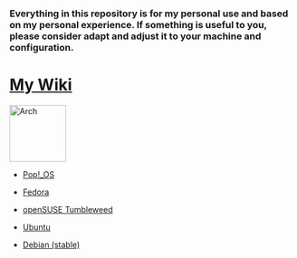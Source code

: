 ###  Everything in this repository is for my personal use and based on my personal experience. If something is useful to you, please consider adapt and adjust it to your machine and configuration.

# [My Wiki](https://github.com/G4NST3/GNU-Linux/wiki)

<a href="https://github.com/G4NST3/GNU-Linux/wiki/Arch">
  <img src="https://archlinux.org/static/logos/archlinux-logo-light-90dpi.d36c53534a2b.png" alt="Arch" height=100">
</a>


- [Pop!_OS](https://github.com/G4NST3/GNU-Linux/wiki/Pop!_OS)

- [Fedora](https://github.com/G4NST3/GNU-Linux/wiki/Fedora)

- [openSUSE Tumbleweed](https://github.com/G4NST3/GNU-Linux/wiki/openSUSE-Tumbleweed)

- [Ubuntu](https://github.com/G4NST3/GNU-Linux/wiki/Ubuntu)

- [Debian (stable)](https://github.com/G4NST3/GNU-Linux/wiki/Debian-(stable))
